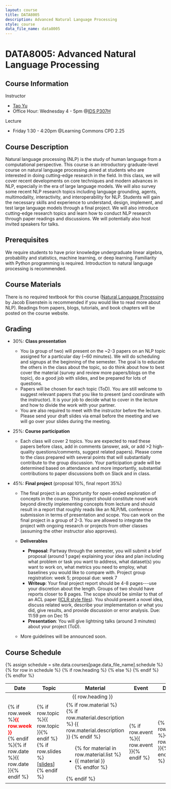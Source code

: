 ```yaml
---
layout: course
title: DATA8005
description: Advanced Natural Language Processing
style: course
data_file_name: data8005
---
```


# DATA8005: Advanced Natural Language Processing

## Course Information

Instructor
- [Tao Yu](https://taoyds.github.io/)
- Office Hour: Wednesday 4 - 5pm @[IDS P307H](https://datascience.hku.hk/contact-us/#find-us)

Lecture
- Friday 1:30 - 4:20pm @Learning Commons CPD 2.25

## Course Description

Natural language processing (NLP) is the study of human language from a computational perspective. This course is an introductory graduate-level course on natural language processing aimed at students who are interested in doing cutting-edge research in the field. In this class, we will cover recent developments on core techniques and modern advances in NLP, especially in the era of large language models. We will also survey some recent NLP research topics including language grounding, agents, multimodality, interactivity, and interoperability for NLP. Students will gain the necessary skills and experience to understand, design, implement, and test large language models through a final project. We will also introduce cutting-edge research topics and learn how to conduct NLP research through paper readings and discussions. We will potentially also host invited speakers for talks. 

## Prerequisites

We require students to have prior knowledge undergraduate linear algebra, probability and statistics, machine learning, or deep learning. Familiarity with Python programming is required. Introduction to natural language processing is recommended.


## Course Materials

There is no required textbook for this course ([Natural Language Processing](https://github.com/jacobeisenstein/gt-nlp-class/blob/master/notes/eisenstein-nlp-notes.pdf) by Jacob Eisenstein is recommended if you would like to read more about NLP). Readings from papers, blogs, tutorials, and book chapters will be posted on the course website.

## Grading

- 30%: **Class presentation**
  - You (a group of two) will present on the ~2-3 papers on an NLP topic assigned for a particular day (~60 minutes). We will do scheduling and signups at the beginning of the semester. The goal is to educate the others in the class about the topic, so do think about how to best cover the material (survey and review more papers/blogs on the topic), do a good job with slides, and be prepared for lots of questions.
  - Papers will be chosen for each topic (ToD). You are still welcome to suggest relevant papers that you like to present (and coordinate with the instructor). It is your job to decide what to cover in the lecture and how to divide the work with your partner.
  - You are also required to meet with the instructor before the lecture. Please send your draft slides via email before the meeting and we will go over your slides during the meeting.
    
- 25%: **Course participation**
  - Each class will cover 2 topics. You are expected to read these papers before class, add in comments (answer, ask, or add >2 high-quality questions/comments, suggest related papers). Please come to the class prepared with several points that will substantially contribute to the group discussion. Your participation grade will be determined based on attendance and more importantly, substantial contributions to paper discussions both on Slack and in class. 

- 45%: **Final project** (proposal 10%, final report 35%)
  - The final project is an opportunity for open-ended exploration of concepts in the course. This project should constitute novel work beyond directly implementing concepts from lecture and should result in a report that roughly reads like an NLP/ML conference submission in terms of presentation and scope. You can work on the final project in a group of 2-3. You are allowed to integrate the project with ongoing research or projects from other classes (assuming the other instructor also approves).
    
  - **Deliverables**
    - **Proposal**: Partway through the semester, you will submit a brief proposal (around 1 page) explaining your idea and plan including what problem or task you want to address, what dataset(s) you want to work on, what metrics you need to employ, what baselines you would like to compare with. Project group registration: week 5; proposal due: week 7
    - **Writeup**: Your final project report should be 4-8 pages---use your discretion about the length. Groups of two should have reports closer to 8 pages. The scope should be similar to that of an ACL paper ([ICLR style files](https://github.com/ICLR/Master-Template/raw/master/iclr2024.zip)). You should present a novel idea, discuss related work, describe your implementation or what you did, give results, and provide discussion or error analysis. Due: 11:59 pm on Dec 15
    - **Presentation**: You will give lightning talks (around 3 minutes) about your project (ToD).
  - More guidelines will be announced soon.

## Course Schedule

<table class="table">
<colgroup>
    <col style="width:10%">
    <col style="width:20%">
    <col style="width:40%">
    <col style="width:10%">
    <col style="width:10%">
</colgroup>
<thead>
<tr>
    <th>Date</th>
    <th>Topic</th>
    <th>Material</th>
    <th>Event</th>
    <th>Due</th>
</tr>
</thead>
<tbody>
    {% assign schedule = site.data.courses[page.data_file_name].schedule %}
    {% for row in schedule %}
    {% if row.heading %}
    <tr>
        <td colspan="5" style="text-align: center;">{{ row.heading }}</td>
    </tr>
    {% else %}
    <tr>
      <td>{% if row.week %}<b><font color="red">{{ row.week }}</font></b><br>{% endif %}{% if row.date %}{{ row.date }}{% endif %}</td>
      <td>
      {% if row.topic %}{{ row.topic }}{% endif %}
        {% if row.slides %}
        <br>
        [<a href="{{ row.slides }}">slides</a>]
        {% endif %}
      </td>
      <td>
        {% if row.material %}
        {% if row.material.description %}
        {{ row.material.description }}
        {% endif %}
        <ul>
            {% for material in row.material.list %}
            <li>{{ material }}</li>
            {% endfor %}
        </ul>
        {% endif %}
    </td>
      <td>{% if row.event %}{{ row.event }}{% endif %}</td>
      <td>{% if row.due %}{{ row.due }}{% endif %}</td>
    </tr>
    {% endif %}
    {% endfor %}

</tbody>
</table>
